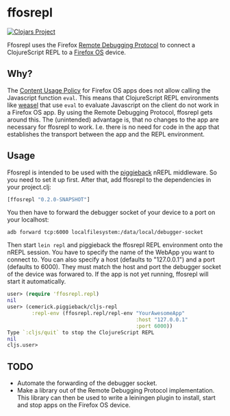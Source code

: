 # ffosrepl

[![Clojars Project](http://clojars.org/ffosrepl/latest-version.svg)](http://clojars.org/ffosrepl)

Ffosrepl uses the Firefox [Remote Debugging Protocol][rdb] to connect a
ClojureScript REPL to a [Firefox OS][ffos] device.

## Why?

The [Content Usage Policy][csp] for Firefox OS apps does not allow calling the
Javascript function `eval`. This means that ClojureScript REPL environments like
[weasel][weasel] that use `eval` to evaluate Javascript on the client do not
work in a Firefox OS app. By using the Remote Debugging Protocol, ffosrepl gets
around this. The (unintended) advantage is, that no changes to the app are
necessary for ffosrepl to work. I.e. there is no need for code in the app that
establishes the transport between the app and the REPL environment.

## Usage

Ffosrepl is intended to be used with the [piggieback][piggieback] nREPL
middleware. So you need to set it up first. After that, add ffosrepl to the
dependencies in your project.clj:

```clojure
[ffosrepl "0.2.0-SNAPSHOT"]
```

You then have to forward the debugger socket of your device to a port on your
localhost:

```
adb forward tcp:6000 localfilesystem:/data/local/debugger-socket
```

Then start `lein repl` and piggieback the ffosrepl REPL environment onto the
nREPL session. You have to specify the name of the WebApp you want to connect
to. You can also specify a host (defaults to "127.0.0.1") and a port (defaults
to 6000). They must match the host and port the debugger socket of the device
was forwared to. If the app is not yet running, ffosrepl will start it
automatically.

```clojure
user> (require 'ffosrepl.repl)
nil
user> (cemerick.piggieback/cljs-repl
        :repl-env (ffosrepl.repl/repl-env "YourAwesomeApp"
                                          :host "127.0.0.1"
                                          :port 6000))
Type `:cljs/quit` to stop the ClojureScript REPL
nil
cljs.user> 
```

## TODO

- Automate the forwarding of the debugger socket.
- Make a library out of the Remote Debugging Protocol implementation. This
  library can then be used to write a leiningen plugin to install, start and
  stop apps on the Firefox OS device.

[rdb]: <https://wiki.mozilla.org/Remote_Debugging_Protocol>
[piggieback]: <https://github.com/cemerick/piggieback>
[ffos]: <https://www.mozilla.org/en-US/firefox/os/>
[csp]: <https://developer.mozilla.org/en-US/Apps/Build/Building_apps_for_Firefox_OS/CSP>
[weasel]: <https://github.com/tomjakubowski/weasel>

